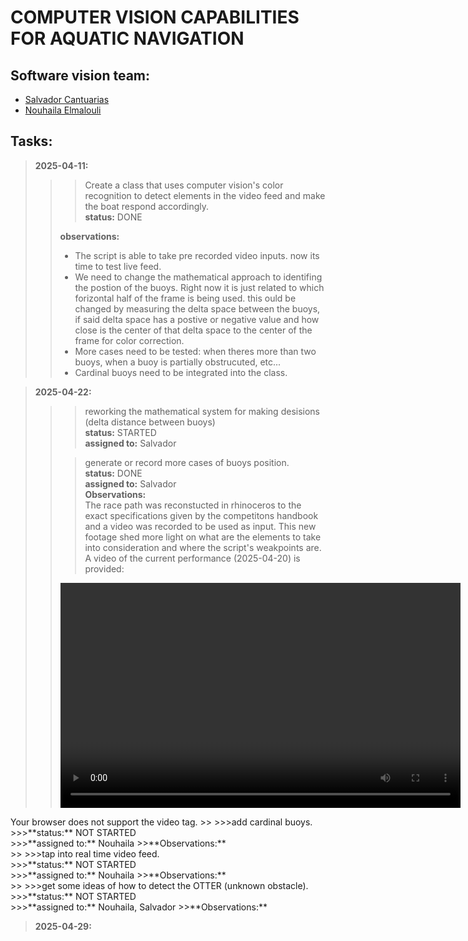 # COMPUTER VISION CAPABILITIES FOR AQUATIC NAVIGATION


## Software vision team:
- [Salvador Cantuarias](https://www.linkedin.com/in/salvador-cantuarias-bb5715268/)
- [Nouhaila Elmalouli](https://www.linkedin.com/in/nouhaila-elmalouli-46517a208/)

## Tasks:
>**2025-04-11:**<br>
>>>Create a class that uses computer vision's color recognition to detect elements in the video feed and make the boat respond accordingly.<br>
>>>**status:** DONE<br>
>>
>>**observations:**<br>
>>- The script is able to take pre recorded video inputs. now its time to test live feed.<br>
>>- We need to change the mathematical approach to identifing the postion of the buoys. Right now it is just related to which forizontal half of the frame is being used. this ould be changed by measuring the delta space between the buoys, if said delta space has a postive or negative value and how close is the center of that delta space to the center of the frame for color correction.<br>
>>- More cases need to be tested: when theres more than two buoys, when a buoy is partially obstrucuted, etc...<br>
>>- Cardinal buoys need to be integrated into the class.

>**2025-04-22:**<br>
>>>reworking the mathematical system for making desisions (delta distance between buoys)<br>
>>>**status:** STARTED<br>
>>>**assigned to:** Salvador
>>
>>>generate or record more cases of buoys position.<br>
>>>**status:** DONE<br>
>>>**assigned to:** Salvador<br>
>>**Observations:**<br> The race path was reconstucted in rhinoceros to the exact specifications given by the competitons handbook and a video was recorded to be used as input. This new footage shed more light on what are the elements to take into consideration and where the script's weakpoints are.
>> A video of the current performance (2025-04-20) is provided:
>><video width="640" height="360" controls>
  <source src="./data/output/output.mp4" type="video/mp4">
  Your browser does not support the video tag.
</video>
>>
>>>add cardinal buoys.<br>
>>>**status:** NOT STARTED<br>
>>>**assigned to:** Nouhaila
>>**Observations:**<br>
>>
>>>tap into real time video feed.<br>
>>>**status:** NOT STARTED<br>
>>>**assigned to:** Nouhaila
>>**Observations:**<br>
>>
>>>get some ideas of how to detect the OTTER (unknown obstacle).<br>
>>>**status:** NOT STARTED<br>
>>>**assigned to:** Nouhaila, Salvador
>>**Observations:**<br>

>**2025-04-29:**<br>